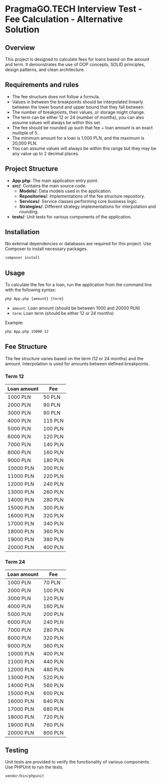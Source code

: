 # PragmaGO.TECH Interview Test - Fee Calculation - Alternative Solution

## Overview

This project is designed to calculate fees for loans based on the amount and term. It demonstrates the use of OOP concepts, SOLID principles, design patterns, and clean architecture.

## Requirements and rules

- The fee structure does not follow a formula.
- Values in between the breakpoints should be interpolated linearly between the lower bound and upper bound that they fall between.
- The number of breakpoints, their values, or storage might change.
- The term can be either 12 or 24 (number of months), you can also assume values will always be within this set.
- The fee should be rounded up such that fee + loan amount is an exact multiple of 5.
- The minimum amount for a loan is 1,000 PLN, and the maximum is 20,000 PLN.
- You can assume values will always be within this range but they may be any value up to 2 decimal places.

## Project Structure

- **App.php**: The main application entry point.
- **src/**: Contains the main source code.
    - **Models/**: Data models used in the application.
    - **Repositories/**: Implementations of the fee structure repository.
    - **Services/**: Service classes performing core business logic.
    - **Strategies/**: Different strategy implementations for interpolation and rounding.
- **tests/**: Unit tests for various components of the application.

## Installation

No external dependencies or databases are required for this project. Use Composer to install necessary packages.

```bash
composer install
```

## Usage

To calculate the fee for a loan, run the application from the command line with the following syntax:

```bash
php App.php {amount} {term}
```

- `amount`: Loan amount (should be between 1000 and 20000 PLN)
- `term`: Loan term (should be either 12 or 24 months)

Example:

```bash
php App.php 15000 12
```

## Fee Structure

The fee structure varies based on the term (12 or 24 months) and the amount. Interpolation is used for amounts between defined breakpoints.

### Term 12

| Loan amount | Fee    |
|-------------|--------|
| 1000 PLN    | 50 PLN |
| 2000 PLN    | 90 PLN |
| 3000 PLN    | 90 PLN |
| 4000 PLN    | 115 PLN|
| 5000 PLN    | 100 PLN|
| 6000 PLN    | 120 PLN|
| 7000 PLN    | 140 PLN|
| 8000 PLN    | 160 PLN|
| 9000 PLN    | 180 PLN|
| 10000 PLN   | 200 PLN|
| 11000 PLN   | 220 PLN|
| 12000 PLN   | 240 PLN|
| 13000 PLN   | 260 PLN|
| 14000 PLN   | 280 PLN|
| 15000 PLN   | 300 PLN|
| 16000 PLN   | 320 PLN|
| 17000 PLN   | 340 PLN|
| 18000 PLN   | 360 PLN|
| 19000 PLN   | 380 PLN|
| 20000 PLN   | 400 PLN|

### Term 24

| Loan amount | Fee    |
|-------------|--------|
| 1000 PLN    | 70 PLN |
| 2000 PLN    | 100 PLN|
| 3000 PLN    | 120 PLN|
| 4000 PLN    | 160 PLN|
| 5000 PLN    | 200 PLN|
| 6000 PLN    | 240 PLN|
| 7000 PLN    | 280 PLN|
| 8000 PLN    | 320 PLN|
| 9000 PLN    | 360 PLN|
| 10000 PLN   | 400 PLN|
| 11000 PLN   | 440 PLN|
| 12000 PLN   | 480 PLN|
| 13000 PLN   | 520 PLN|
| 14000 PLN   | 560 PLN|
| 15000 PLN   | 600 PLN|
| 16000 PLN   | 640 PLN|
| 17000 PLN   | 680 PLN|
| 18000 PLN   | 720 PLN|
| 19000 PLN   | 760 PLN|
| 20000 PLN   | 800 PLN|

## Testing

Unit tests are provided to verify the functionality of various components. Use PHPUnit to run the tests.

```bash
vendor/bin/phpunit
```

